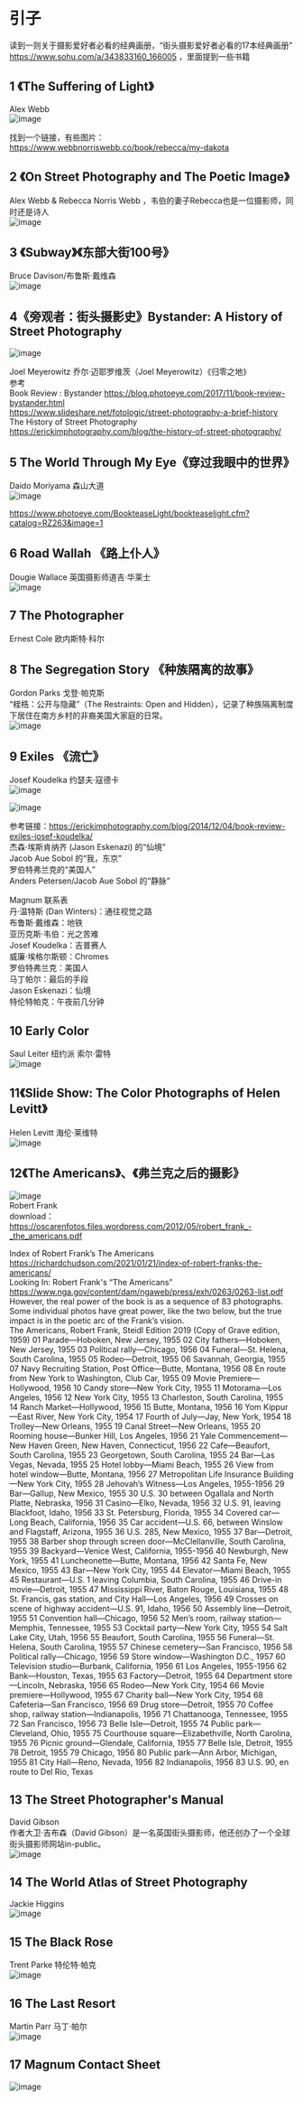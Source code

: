 # 引子  
读到一则关于摄影爱好者必看的经典画册，“街头摄影爱好者必看的17本经典画册” https://www.sohu.com/a/343833160_166005 ，里面提到一些书籍

## 1 《The Suffering of Light》     
Alex Webb  
![image](https://user-images.githubusercontent.com/84896436/232269736-c250ef05-efda-4181-b798-c35036ae8871.png)  

找到一个链接，有些图片：https://www.webbnorriswebb.co/book/rebecca/my-dakota      

## 2 《On Street Photography and The Poetic Image》 
Alex Webb & Rebecca Norris Webb  ，韦伯的妻子Rebecca也是一位摄影师，同时还是诗人  
![image](https://user-images.githubusercontent.com/84896436/232269741-cf2b6427-40d4-4ce5-9517-ef1aa0c00ec8.png)


## 3 《Subway》《东部大街100号》
Bruce Davison/布鲁斯·戴维森   
![image](https://user-images.githubusercontent.com/84896436/232269750-5fff717b-6708-4333-9575-4e45da1916f7.png)


## 4《旁观者：街头摄影史》Bystander: A History of Street Photography  
![image](https://user-images.githubusercontent.com/84896436/232269685-ae2b51e2-1ea7-441c-8fb6-611a97108c64.png)  

Joel Meyerowitz 乔尔·迈耶罗维茨（Joel Meyerowitz）《归零之地》    
参考   
Book Review : Bystander https://blog.photoeye.com/2017/11/book-review-bystander.html  
https://www.slideshare.net/fotologic/street-photography-a-brief-history   
The History of Street Photography https://erickimphotography.com/blog/the-history-of-street-photography/  

## 5 The World Through My Eye《穿过我眼中的世界》
Daido Moriyama    森山大道   
![image](https://user-images.githubusercontent.com/84896436/232269953-f03172ad-6f93-42c8-9e35-fea6e9bc9feb.png)

https://www.photoeye.com/BookteaseLight/bookteaselight.cfm?catalog=RZ263&image=1 
 
## 6 Road Wallah 《路上仆人》
Dougie Wallace 英国摄影师道吉·华莱士  
![image](https://user-images.githubusercontent.com/84896436/232270206-09b6cbbb-6ce2-4a2d-ab5c-46fde61a3be6.png)


## 7 The Photographer 
Ernest Cole 欧内斯特·科尔
 
## 8 The Segregation Story 《种族隔离的故事》
Gordon Parks 戈登·帕克斯  
“桎梏：公开与隐藏”（The Restraints: Open and Hidden），记录了种族隔离制度下居住在南方乡村的非裔美国大家庭的日常。  
![image](https://user-images.githubusercontent.com/84896436/232271080-d35aedc2-e6be-43f4-906f-2cbb835a51ef.png)


## 9 Exiles   《流亡》
Josef Koudelka  约瑟夫·寇德卡  
![image](https://user-images.githubusercontent.com/84896436/232270297-055c207c-21e9-4932-97ab-92cd55913c3e.png)

![image](https://user-images.githubusercontent.com/84896436/232230490-127a81e9-8315-488b-8e98-f0910d5ddb2e.png)

参考链接：https://erickimphotography.com/blog/2014/12/04/book-review-exiles-josef-koudelka/   
杰森·埃斯肯纳齐 (Jason Eskenazi) 的“仙境”  
Jacob Aue Sobol 的“我，东京”  
罗伯特弗兰克的“美国人”  
Anders Petersen/Jacob Aue Sobol 的“静脉”  

Magnum 联系表   
丹·温特斯 (Dan Winters)：通往视觉之路   
布鲁斯·戴维森：地铁  
亚历克斯·韦伯：光之苦难  
Josef Koudelka：吉普赛人   
威廉·埃格尔斯顿：Chromes  
罗伯特弗兰克：美国人   
马丁帕尔：最后的手段   
Jason Eskenazi：仙境   
特伦特帕克：午夜前几分钟  

## 10 Early Color
Saul Leiter  纽约派 索尔·雷特  
![image](https://user-images.githubusercontent.com/84896436/232270351-db1418ae-9052-429f-b007-2f557fc47220.png)


## 11《Slide Show: The Color Photographs of Helen Levitt》
Helen  Levitt  海伦·莱维特  
![image](https://user-images.githubusercontent.com/84896436/232270413-bdfefcdc-eab8-42b3-b1ea-3d047ba3147f.png)


## 12《The Americans》、《弗兰克之后的摄影》
![image](https://user-images.githubusercontent.com/84896436/232269438-61d7d0b2-5c9e-44d1-87e0-0c3f33c76973.png)  
Robert Frank  
download：https://oscarenfotos.files.wordpress.com/2012/05/robert_frank_-_the_americans.pdf   

Index of Robert Frank’s The Americans https://richardchudson.com/2021/01/21/index-of-robert-franks-the-americans/  
Looking In: Robert Frank's “The Americans” https://www.nga.gov/content/dam/ngaweb/press/exh/0263/0263-list.pdf  
However, the real power of the book is as a sequence of 83 photographs. Some individual photos have great power, like the two below, but the true impact is in the poetic arc of the Frank’s vision.  
The Americans, Robert Frank, Steidl Edition 2019
(Copy of Grave edition, 1959)
01 Parade—Hoboken, New Jersey, 1955
02 City fathers—Hoboken, New Jersey, 1955
03 Political rally—Chicago, 1956
04 Funeral—St. Helena, South Carolina, 1955
05 Rodeo—Detroit, 1955
06 Savannah, Georgia, 1955
07 Navy Recruiting Station, Post Office—Butte, Montana, 1956
08 En route from New York to Washington, Club Car, 1955
09 Movie Premiere—Hollywood, 1956
10 Candy store—New York City, 1955
11 Motorama—Los Angeles, 1956
12 New York City, 1955
13 Charleston, South Carolina, 1955
14 Ranch Market—Hollywood, 1956
15 Butte, Montana, 1956
16 Yom Kippur—East River, New York City, 1954
17 Fourth of July—Jay, New York, 1954
18 Trolley—New Orleans, 1955
19 Canal Street—New Orleans, 1955
20 Rooming house—Bunker Hill, Los Angeles, 1956
21 Yale Commencement—New Haven Green, New Haven, Connecticut, 1956
22 Cafe—Beaufort, South Carolina, 1955
23 Georgetown, South Carolina, 1955
24 Bar—Las Vegas, Nevada, 1955
25 Hotel lobby—Miami Beach, 1955
26 View from hotel window—Butte, Montana, 1956
27 Metropolitan Life Insurance Building—New York City, 1955
28 Jehovah’s Witness—Los Angeles, 1955-1956
29 Bar—Gallup, New Mexico, 1955
30 U.S. 30 between Ogallala and North Platte, Nebraska, 1956
31 Casino—Elko, Nevada, 1956
32 U.S. 91, leaving Blackfoot, Idaho, 1956
33 St. Petersburg, Florida, 1955
34 Covered car—Long Beach, California, 1956
35 Car accident—U.S. 66, between Winslow and Flagstaff, Arizona, 1955
36 U.S. 285, New Mexico, 1955
37 Bar—Detroit, 1955
38 Barber shop through screen door—McClellanville, South Carolina, 1955
39 Backyard—Venice West, California, 1955-1956
40 Newburgh, New York, 1955
41 Luncheonette—Butte, Montana, 1956
42 Santa Fe, New Mexico, 1955
43 Bar—New York City, 1955
44 Elevator—Miami Beach, 1955
45 Restaurant—U.S. 1 leaving Columbia, South Carolina, 1955
46 Drive-in movie—Detroit, 1955
47 Mississippi River, Baton Rouge, Louisiana, 1955
48 St. Francis, gas station, and City Hall—Los Angeles, 1956
49 Crosses on scene of highway accident—U.S. 91, Idaho, 1956
50 Assembly line—Detroit, 1955
51 Convention hall—Chicago, 1956
52 Men’s room, railway station—Memphis, Tennessee, 1955
53 Cocktail party—New York City, 1955
54 Salt Lake City, Utah, 1956
55 Beaufort, South Carolina, 1955
56 Funeral—St. Helena, South Carolina, 1955
57 Chinese cemetery—San Francisco, 1956
58 Political rally—Chicago, 1956
59 Store window—Washington D.C., 1957
60 Television studio—Burbank, California, 1956
61 Los Angeles, 1955-1956
62 Bank—Houston, Texas, 1955
63 Factory—Detroit, 1955
64 Department store—Lincoln, Nebraska, 1956
65 Rodeo—New York City, 1954
66 Movie premiere—Hollywood, 1955
67 Charity ball—New York City, 1954
68 Cafeteria—San Francisco, 1956
69 Drug store—Detroit, 1955
70 Coffee shop, railway station—Indianapolis, 1956
71 Chattanooga, Tennessee, 1955
72 San Francisco, 1956
73 Belle Isle—Detroit, 1955
74 Public park—Cleveland, Ohio, 1955
75 Courthouse square—Elizabethville, North Carolina, 1955
76 Picnic ground—Glendale, California, 1955
77 Belle Isle, Detroit, 1955
78 Detroit, 1955
79 Chicago, 1956
80 Public park—Ann Arbor, Michigan, 1955
81 City Hall—Reno, Nevada, 1956
82 Indianapolis, 1956
83 U.S. 90, en route to Del Rio, Texas

## 13 The Street Photographer's Manual   
David Gibson   
作者大卫·吉布森（David Gibson）是一名英国街头摄影师，他还创办了一个全球街头摄影师网站in-public。  
![image](https://user-images.githubusercontent.com/84896436/232270499-7a8571a7-b888-4ba3-b13d-73e50c2f7fae.png)


## 14 The World Atlas of Street Photography
Jackie Higgins  
![image](https://user-images.githubusercontent.com/84896436/232270670-cf2e2fcc-9c0a-4f19-ac0e-4f45deace99a.png)


## 15 The Black Rose
Trent Parke 特伦特·帕克   
![image](https://user-images.githubusercontent.com/84896436/232270717-13c3eaaf-2928-44f5-acc3-9d0e09f29abc.png)


## 16 The Last Resort
Martin Parr   马丁·帕尔  
![image](https://user-images.githubusercontent.com/84896436/232270820-055eca72-f51f-4e02-a2ea-4cdb91168801.png)


## 17 Magnum Contact Sheet  
![image](https://user-images.githubusercontent.com/84896436/232270860-8f4d9ec0-bd9e-40e5-b16b-10126c37fa20.png)





